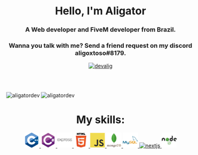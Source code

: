 <h1 align="center">Hello, I'm Aligator</h1>
<h3 align="center">A Web developer and FiveM developer from Brazil.</h3>
<h3 align="center">Wanna you talk with me? Send a friend request on my discord aligoxtoso#8179.</h3>


<p align="center"> <a href="https://twitter.com/devalig" target="blank"><img src="https://img.shields.io/twitter/follow/devalig?logo=twitter&style=for-the-badge" alt="devalig" />
 </a> </p>

<br></br>




<p>
 <img src="https://github-readme-stats.vercel.app/api?username=aligatordev&show_icons=true&locale=en" alt="aligatordev" />

 <img src="https://github-readme-stats.vercel.app/api/top-langs?username=aligatordev&show_icons=true&locale=en&layout=compact" alt="aligatordev" /> 
 

</p>


<h1 align="center">My skills:</h1>

<p align="center"> <a href="https://www.w3schools.com/cpp/" target="_blank"> <img src="https://raw.githubusercontent.com/devicons/devicon/master/icons/cplusplus/cplusplus-original.svg" alt="cplusplus" width="40" height="40"/> </a> <a href="https://www.w3schools.com/cs/" target="_blank"> <img src="https://raw.githubusercontent.com/devicons/devicon/master/icons/csharp/csharp-original.svg" alt="csharp" width="40" height="40"/> </a> <a href="https://expressjs.com" target="_blank"> <img src="https://raw.githubusercontent.com/devicons/devicon/master/icons/express/express-original-wordmark.svg" alt="express" width="40" height="40"/> </a> <a href="https://www.w3.org/html/" target="_blank"> <img src="https://raw.githubusercontent.com/devicons/devicon/master/icons/html5/html5-original-wordmark.svg" alt="html5" width="40" height="40"/> </a> <a href="https://developer.mozilla.org/en-US/docs/Web/JavaScript" target="_blank"> <img src="https://raw.githubusercontent.com/devicons/devicon/master/icons/javascript/javascript-original.svg" alt="javascript" width="40" height="40"/> </a> <a href="https://www.mongodb.com/" target="_blank"> <img src="https://raw.githubusercontent.com/devicons/devicon/master/icons/mongodb/mongodb-original-wordmark.svg" alt="mongodb" width="40" height="40"/> </a> <a href="https://www.mysql.com/" target="_blank"> <img src="https://raw.githubusercontent.com/devicons/devicon/master/icons/mysql/mysql-original-wordmark.svg" alt="mysql" width="40" height="40"/> </a> <a href="https://nextjs.org/" target="_blank"> <img src="https://cdn.worldvectorlogo.com/logos/nextjs-3.svg" alt="nextjs" width="40" height="40"/> </a> <a href="https://nodejs.org" target="_blank"> <img src="https://raw.githubusercontent.com/devicons/devicon/master/icons/nodejs/nodejs-original-wordmark.svg" alt="nodejs" width="40" height="40"/> </a> <a href="https://www.typescriptlang.org/" target="_blank"> </a> </p>
